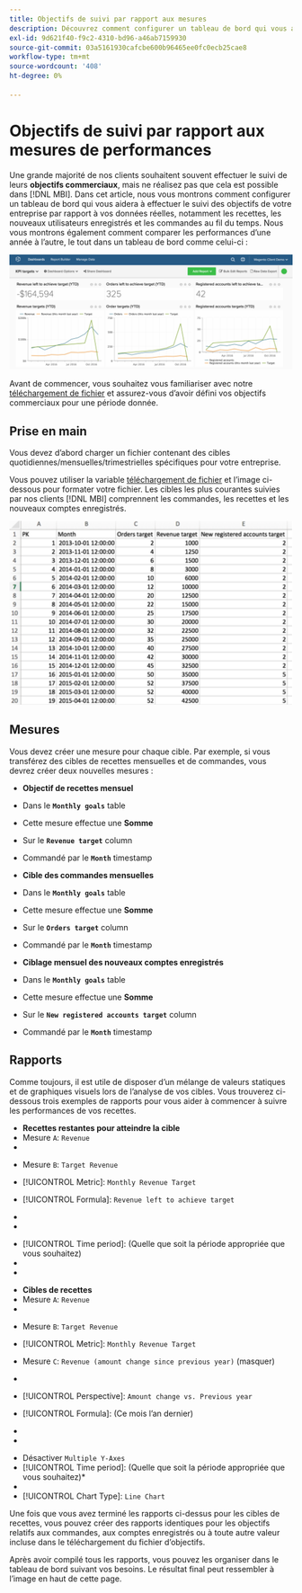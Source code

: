 ```yaml
---
title: Objectifs de suivi par rapport aux mesures
description: Découvrez comment configurer un tableau de bord qui vous aidera à effectuer le suivi des objectifs de votre entreprise par rapport à vos données réelles, notamment les recettes, les nouveaux utilisateurs enregistrés et les commandes au fil du temps.
exl-id: 9d621f40-f9c2-4310-bd96-a46ab7159930
source-git-commit: 03a5161930cafcbe600b96465ee0fc0ecb25cae8
workflow-type: tm+mt
source-wordcount: '408'
ht-degree: 0%

---
```


# Objectifs de suivi par rapport aux mesures de performances

Une grande majorité de nos clients souhaitent souvent effectuer le suivi de leurs **objectifs commerciaux**, mais ne réalisez pas que cela est possible dans [!DNL MBI]. Dans cet article, nous vous montrons comment configurer un tableau de bord qui vous aidera à effectuer le suivi des objectifs de votre entreprise par rapport à vos données réelles, notamment les recettes, les nouveaux utilisateurs enregistrés et les commandes au fil du temps. Nous vous montrons également comment comparer les performances d’une année à l’autre, le tout dans un tableau de bord comme celui-ci :

![](../../assets/Goals-_dashboard_2.png)

Avant de commencer, vous souhaitez vous familiariser avec notre [téléchargement de fichier](../importing-data/connecting-data/using-file-uploader.md) et assurez-vous d’avoir défini vos objectifs commerciaux pour une période donnée.

## Prise en main

Vous devez d’abord charger un fichier contenant des cibles quotidiennes/mensuelles/trimestrielles spécifiques pour votre entreprise.

Vous pouvez utiliser la variable [téléchargement de fichier](../importing-data/connecting-data/using-file-uploader.md) et l’image ci-dessous pour formater votre fichier. Les cibles les plus courantes suivies par nos clients [!DNL MBI] comprennent les commandes, les recettes et les nouveaux comptes enregistrés.

![](../../assets/Goals-_Excel.png)

## Mesures

Vous devez créer une mesure pour chaque cible. Par exemple, si vous transférez des cibles de recettes mensuelles et de commandes, vous devrez créer deux nouvelles mesures :

* **Objectif de recettes mensuel**
* Dans le **`Monthly goals`** table
* Cette mesure effectue une **Somme**
* Sur le **`Revenue target`** column
* Commandé par le **`Month`** timestamp

* **Cible des commandes mensuelles**
* Dans le **`Monthly goals`** table
* Cette mesure effectue une **Somme**
* Sur le **`Orders target`** column
* Commandé par le **`Month`** timestamp

* **Ciblage mensuel des nouveaux comptes enregistrés**
* Dans le **`Monthly goals`** table
* Cette mesure effectue une **Somme**
* Sur le **`New registered accounts target`** column
* Commandé par le **`Month`** timestamp

## Rapports

Comme toujours, il est utile de disposer d’un mélange de valeurs statiques et de graphiques visuels lors de l’analyse de vos cibles. Vous trouverez ci-dessous trois exemples de rapports pour vous aider à commencer à suivre les performances de vos recettes.

* **Recettes restantes pour atteindre la cible**
* Mesure `A`: `Revenue`
* 

   [!UICONTROL Mesure]: `Revenue`

* Mesure `B`: `Target Revenue`
* [!UICONTROL Metric]: `Monthly Revenue Target`

* [!UICONTROL Formula]: `Revenue left to achieve target`
* 
   [!UICONTROL Formule]: `(B-A)`
* 

   [!UICONTROL Format]: `Number`

* [!UICONTROL Time period]: (Quelle que soit la période appropriée que vous souhaitez)
* 
   [!UICONTROL Interval]: `Month`
* 

   [!UICONTROL Type de graphique]: `Scalar`

* **Cibles de recettes**
* Mesure `A`: `Revenue`
* 

   [!UICONTROL Mesure]: `Revenue`

* Mesure `B`: `Target Revenue`
* [!UICONTROL Metric]: `Monthly Revenue Target`

* Mesure `C`: `Revenue (amount change since previous year)` (masquer)
* 
   [!UICONTROL Mesure]: `Revenue`
* [!UICONTROL Perspective]: `Amount change vs. Previous year`

* [!UICONTROL Formula]: (Ce mois l’an dernier)
* 
   [!UICONTROL Formule]: `(A-C)`
* 

   [!UICONTROL Format]: `Currency`

* Désactiver `Multiple Y-Axes`
* [!UICONTROL Time period]: (Quelle que soit la période appropriée que vous souhaitez)*
* 
   [!UICONTROL Interval]: `Month`
* [!UICONTROL Chart Type]: `Line Chart`

Une fois que vous avez terminé les rapports ci-dessus pour les cibles de recettes, vous pouvez créer des rapports identiques pour les objectifs relatifs aux commandes, aux comptes enregistrés ou à toute autre valeur incluse dans le téléchargement du fichier d’objectifs.

Après avoir compilé tous les rapports, vous pouvez les organiser dans le tableau de bord suivant vos besoins. Le résultat final peut ressembler à l’image en haut de cette page.
